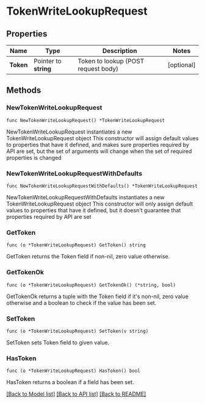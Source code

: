 # TokenWriteLookupRequest


## Properties

Name | Type | Description | Notes
------------ | ------------- | ------------- | -------------
**Token** | Pointer to **string** | Token to lookup (POST request body) | [optional] 



## Methods


### NewTokenWriteLookupRequest

`func NewTokenWriteLookupRequest() *TokenWriteLookupRequest`

NewTokenWriteLookupRequest instantiates a new TokenWriteLookupRequest object
This constructor will assign default values to properties that have it defined,
and makes sure properties required by API are set, but the set of arguments
will change when the set of required properties is changed

### NewTokenWriteLookupRequestWithDefaults

`func NewTokenWriteLookupRequestWithDefaults() *TokenWriteLookupRequest`

NewTokenWriteLookupRequestWithDefaults instantiates a new TokenWriteLookupRequest object
This constructor will only assign default values to properties that have it defined,
but it doesn't guarantee that properties required by API are set


### GetToken

`func (o *TokenWriteLookupRequest) GetToken() string`

GetToken returns the Token field if non-nil, zero value otherwise.

### GetTokenOk

`func (o *TokenWriteLookupRequest) GetTokenOk() (*string, bool)`

GetTokenOk returns a tuple with the Token field if it's non-nil, zero value otherwise
and a boolean to check if the value has been set.

### SetToken

`func (o *TokenWriteLookupRequest) SetToken(v string)`

SetToken sets Token field to given value.


### HasToken

`func (o *TokenWriteLookupRequest) HasToken() bool`

HasToken returns a boolean if a field has been set.









[[Back to Model list]](../README.md#documentation-for-models) [[Back to API list]](../README.md#documentation-for-api-endpoints) [[Back to README]](../README.md)


